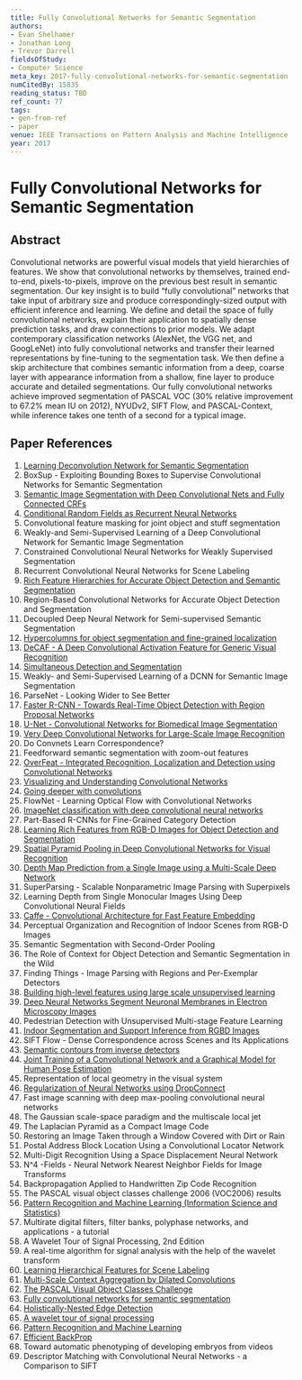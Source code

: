 ```yaml
---
title: Fully Convolutional Networks for Semantic Segmentation
authors:
- Evan Shelhamer
- Jonathan Long
- Trevor Darrell
fieldsOfStudy:
- Computer Science
meta_key: 2017-fully-convolutional-networks-for-semantic-segmentation
numCitedBy: 15835
reading_status: TBD
ref_count: 77
tags:
- gen-from-ref
- paper
venue: IEEE Transactions on Pattern Analysis and Machine Intelligence
year: 2017
---
```


# Fully Convolutional Networks for Semantic Segmentation

## Abstract

Convolutional networks are powerful visual models that yield hierarchies of features. We show that convolutional networks by themselves, trained end-to-end, pixels-to-pixels, improve on the previous best result in semantic segmentation. Our key insight is to build “fully convolutional” networks that take input of arbitrary size and produce correspondingly-sized output with efficient inference and learning. We define and detail the space of fully convolutional networks, explain their application to spatially dense prediction tasks, and draw connections to prior models. We adapt contemporary classification networks (AlexNet, the VGG net, and GoogLeNet) into fully convolutional networks and transfer their learned representations by fine-tuning to the segmentation task. We then define a skip architecture that combines semantic information from a deep, coarse layer with appearance information from a shallow, fine layer to produce accurate and detailed segmentations. Our fully convolutional networks achieve improved segmentation of PASCAL VOC (30% relative improvement to 67.2% mean IU on 2012), NYUDv2, SIFT Flow, and PASCAL-Context, while inference takes one tenth of a second for a typical image.

## Paper References

1. [Learning Deconvolution Network for Semantic Segmentation](2015-learning-deconvolution-network-for-semantic-segmentation)
2. BoxSup - Exploiting Bounding Boxes to Supervise Convolutional Networks for Semantic Segmentation
3. [Semantic Image Segmentation with Deep Convolutional Nets and Fully Connected CRFs](2015-semantic-image-segmentation-with-deep-convolutional-nets-and-fully-connected-crfs)
4. [Conditional Random Fields as Recurrent Neural Networks](2015-conditional-random-fields-as-recurrent-neural-networks)
5. Convolutional feature masking for joint object and stuff segmentation
6. Weakly-and Semi-Supervised Learning of a Deep Convolutional Network for Semantic Image Segmentation
7. Constrained Convolutional Neural Networks for Weakly Supervised Segmentation
8. Recurrent Convolutional Neural Networks for Scene Labeling
9. [Rich Feature Hierarchies for Accurate Object Detection and Semantic Segmentation](2014-rich-feature-hierarchies-for-accurate-object-detection-and-semantic-segmentation)
10. Region-Based Convolutional Networks for Accurate Object Detection and Segmentation
11. Decoupled Deep Neural Network for Semi-supervised Semantic Segmentation
12. [Hypercolumns for object segmentation and fine-grained localization](2015-hypercolumns-for-object-segmentation-and-fine-grained-localization)
13. [DeCAF - A Deep Convolutional Activation Feature for Generic Visual Recognition](2014-decaf-a-deep-convolutional-activation-feature-for-generic-visual-recognition)
14. [Simultaneous Detection and Segmentation](2014-simultaneous-detection-and-segmentation)
15. Weakly- and Semi-Supervised Learning of a DCNN for Semantic Image Segmentation
16. ParseNet - Looking Wider to See Better
17. [Faster R-CNN - Towards Real-Time Object Detection with Region Proposal Networks](2015-faster-r-cnn-towards-real-time-object-detection-with-region-proposal-networks)
18. [U-Net - Convolutional Networks for Biomedical Image Segmentation](2015-u-net-convolutional-networks-for-biomedical-image-segmentation)
19. [Very Deep Convolutional Networks for Large-Scale Image Recognition](2015-very-deep-convolutional-networks-for-large-scale-image-recognition)
20. Do Convnets Learn Correspondence?
21. Feedforward semantic segmentation with zoom-out features
22. [OverFeat - Integrated Recognition, Localization and Detection using Convolutional Networks](2014-overfeat-integrated-recognition-localization-and-detection-using-convolutional-networks)
23. [Visualizing and Understanding Convolutional Networks](2014-visualizing-and-understanding-convolutional-networks)
24. [Going deeper with convolutions](2015-going-deeper-with-convolutions)
25. FlowNet - Learning Optical Flow with Convolutional Networks
26. [ImageNet classification with deep convolutional neural networks](2012-imagenet-classification-with-deep-convolutional-neural-networks)
27. Part-Based R-CNNs for Fine-Grained Category Detection
28. [Learning Rich Features from RGB-D Images for Object Detection and Segmentation](2014-learning-rich-features-from-rgb-d-images-for-object-detection-and-segmentation)
29. [Spatial Pyramid Pooling in Deep Convolutional Networks for Visual Recognition](2015-spatial-pyramid-pooling-in-deep-convolutional-networks-for-visual-recognition)
30. [Depth Map Prediction from a Single Image using a Multi-Scale Deep Network](2014-depth-map-prediction-from-a-single-image-using-a-multi-scale-deep-network)
31. SuperParsing - Scalable Nonparametric Image Parsing with Superpixels
32. Learning Depth from Single Monocular Images Using Deep Convolutional Neural Fields
33. [Caffe - Convolutional Architecture for Fast Feature Embedding](2014-caffe-convolutional-architecture-for-fast-feature-embedding)
34. Perceptual Organization and Recognition of Indoor Scenes from RGB-D Images
35. Semantic Segmentation with Second-Order Pooling
36. The Role of Context for Object Detection and Semantic Segmentation in the Wild
37. Finding Things - Image Parsing with Regions and Per-Exemplar Detectors
38. [Building high-level features using large scale unsupervised learning](2013-building-high-level-features-using-large-scale-unsupervised-learning)
39. [Deep Neural Networks Segment Neuronal Membranes in Electron Microscopy Images](2012-deep-neural-networks-segment-neuronal-membranes-in-electron-microscopy-images)
40. Pedestrian Detection with Unsupervised Multi-stage Feature Learning
41. [Indoor Segmentation and Support Inference from RGBD Images](2012-indoor-segmentation-and-support-inference-from-rgbd-images)
42. SIFT Flow - Dense Correspondence across Scenes and Its Applications
43. [Semantic contours from inverse detectors](2011-semantic-contours-from-inverse-detectors)
44. [Joint Training of a Convolutional Network and a Graphical Model for Human Pose Estimation](2014-joint-training-of-a-convolutional-network-and-a-graphical-model-for-human-pose-estimation)
45. Representation of local geometry in the visual system
46. [Regularization of Neural Networks using DropConnect](2013-regularization-of-neural-networks-using-dropconnect)
47. Fast image scanning with deep max-pooling convolutional neural networks
48. The Gaussian scale-space paradigm and the multiscale local jet
49. The Laplacian Pyramid as a Compact Image Code
50. Restoring an Image Taken through a Window Covered with Dirt or Rain
51. Postal Address Block Location Using a Convolutional Locator Network
52. Multi-Digit Recognition Using a Space Displacement Neural Network
53. N^4 -Fields - Neural Network Nearest Neighbor Fields for Image Transforms
54. Backpropagation Applied to Handwritten Zip Code Recognition
55. The PASCAL visual object classes challenge 2006 (VOC2006) results
56. [Pattern Recognition and Machine Learning (Information Science and Statistics)](2006-pattern-recognition-and-machine-learning-information-science-and-statistics)
57. Multirate digital filters, filter banks, polyphase networks, and applications - a tutorial
58. A Wavelet Tour of Signal Processing, 2nd Edition
59. A real-time algorithm for signal analysis with the help of the wavelet transform
60. [Learning Hierarchical Features for Scene Labeling](2013-learning-hierarchical-features-for-scene-labeling)
61. [Multi-Scale Context Aggregation by Dilated Convolutions](2016-multi-scale-context-aggregation-by-dilated-convolutions)
62. [The PASCAL Visual Object Classes Challenge](2006-the-pascal-visual-object-classes-challenge)
63. [Fully convolutional networks for semantic segmentation](2015-fully-convolutional-networks-for-semantic-segmentation)
64. [Holistically-Nested Edge Detection](2015-holistically-nested-edge-detection)
65. [A wavelet tour of signal processing](1998-a-wavelet-tour-of-signal-processing)
66. [Pattern Recognition and Machine Learning](2007-pattern-recognition-and-machine-learning)
67. [Efficient BackProp](2012-efficient-backprop)
68. Toward automatic phenotyping of developing embryos from videos
69. Descriptor Matching with Convolutional Neural Networks - a Comparison to SIFT
